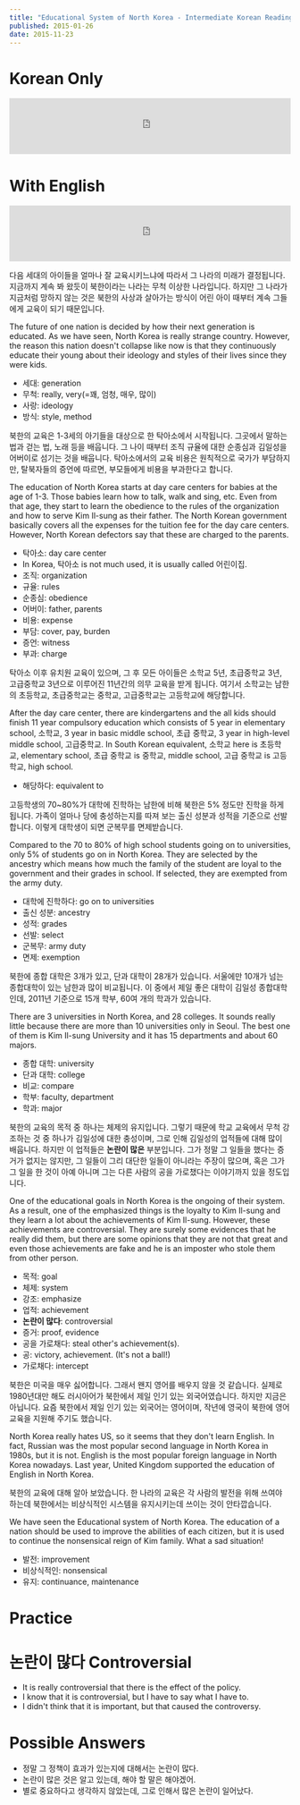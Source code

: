 ```yaml
---
title: "Educational System of North Korea - Intermediate Korean Reading #6 Part 9"
published: 2015-01-26
date: 2015-11-23
---
```


#  Korean Only

<iframe id="audio_iframe" src="https://www.podbean.com/media/player/86bpd-535e0a/initByJs/1/auto/1?skin=5" width="100%" height="100" frameborder="0" scrolling="no"></iframe>

#  With English

<iframe id="audio_iframe" src="https://www.podbean.com/media/player/kvbsu-535e0c/initByJs/1/auto/1?skin=5" width="100%" height="100" frameborder="0" scrolling="no"></iframe>

다음 세대의 아이들을 얼마나 잘 교육시키느냐에 따라서 그 나라의 미래가 결정됩니다. 지금까지 계속 봐 왔듯이 북한이라는 나라는 무척 이상한 나라입니다. 하지만 그 나라가 지금처럼 망하지 않는 것은 북한의 사상과 살아가는 방식이 어린 아이 때부터 계속 그들에게 교육이 되기 때문입니다.

The future of one nation is decided by how their next generation is educated. As we have seen, North Korea is really strange country. However, the reason this nation doesn't collapse like now is that they continuously educate their young about their ideology and styles of their lives since they were kids.

* 세대: generation
* 무척: really, very(=꽤, 엄청, 매우, 많이)
* 사랑: ideology
* 방식: style, method

북한의 교육은 1-3세의 아기들을 대상으로 한 탁아소에서 시작됩니다. 그곳에서 말하는 법과 걷는 법, 노래 등을 배웁니다. 그 나이 때부터 조직 규율에 대한 순종심과 김일성을 어버이로 섬기는 것을 배웁니다. 탁아소에서의 교육 비용은 원칙적으로 국가가 부담하지만, 탈북자들의 증언에 따르면, 부모들에게 비용을 부과한다고 합니다.

The education of North Korea starts at day care centers for babies at the age of 1-3. Those babies learn how to talk, walk and sing, etc. Even from that age, they start to learn the obedience to the rules of the organization and how to serve Kim Il-sung as their father. The North Korean government basically covers all the expenses for the tuition fee for the day care centers. However, North Korean defectors say that these are charged to the parents.

* 탁아소: day care center
 * In Korea, 탁아소 is not much used, it is usually called 어린이집.
* 조직: organization
* 규율: rules
* 순종심: obedience
* 어버이: father, parents
* 비용: expense
* 부담: cover, pay, burden
* 증언: witness
* 부과: charge

탁아소 이후 유치원 교육이 있으며, 그 후 모든 아이들은 소학교 5년, 초급중학교 3년, 고급중학교 3년으로 이루어진 11년간의 의무 교육을 받게 됩니다. 여기서 소학교는 남한의 초등학교, 초급중학교는 중학교, 고급중학교는 고등학교에 해당합니다.

After the day care center, there are kindergartens and the all kids should finish 11 year compulsory education which consists of 5 year in elementary school, 소학교, 3 year in basic middle school, 초급 중학교, 3 year in high-level middle school, 고급중학교. In South Korean equivalent, 소학교 here is 초등학교, elementary school, 초급 중학교 is 중학교, middle school, 고급 중학교 is 고등학교, high school.

* 해당하다: equivalent to

고등학생의 70~80%가 대학에 진학하는 남한에 비해 북한은 5% 정도만 진학을 하게 됩니다. 가족이 얼마나 당에 충성하는지를 따져 보는 출신 성분과 성적을 기준으로 선발합니다. 이렇게 대학생이 되면 군복무를 면제받습니다.

Compared to the 70 to 80% of high school students going on to universities, only 5% of students go on in North Korea. They are selected by the ancestry which means how much the family of the student are loyal to the government and their grades in school. If selected, they are exempted from the army duty.

* 대학에 진학하다: go on to universities
* 출신 성분: ancestry
* 성적: grades
* 선발: select
* 군복무: army duty
* 면제: exemption

북한에 종합 대학은 3개가 있고, 단과 대학이 28개가 있습니다. 서울에만 10개가 넘는 종합대학이 있는 남한과 많이 비교됩니다. 이 중에서 제일 좋은 대학이 김일성 종합대학인데, 2011년 기준으로 15개 학부, 60여 개의 학과가 있습니다.

There are 3 universities in North Korea, and 28 colleges. It sounds really little because there are more than 10 universities only in Seoul. The best one of them is Kim Il-sung University and it has 15 departments and about 60 majors.

* 종합 대학: university
* 단과 대학: college
* 비교: compare
* 학부: faculty, department
* 학과: major

북한의 교육의 목적 중 하나는 체제의 유지입니다. 그렇기 때문에 학교 교육에서 무척 강조하는 것 중 하나가 김일성에 대한 충성이며, 그로 인해 김일성의 업적들에 대해 많이 배웁니다. 하지만 이 업적들은 <span style="color: # ff0000;"><strong>논란이 많은</strong></span> 부분입니다. 그가 정말 그 일들을 했다는 증거가 없지는 않지만, 그 일들이 그리 대단한 일들이 아니라는 주장이 많으며, 혹은 그가 그 일을 한 것이 아예 아니며 그는 다른 사람의 공을 가로챘다는 이야기까지 있을 정도입니다.

One of the educational goals in North Korea is the ongoing of their system. As a result, one of the emphasized things is the loyalty to Kim Il-sung and they learn a lot about the achievements of Kim Il-sung. However, these achievements are controversial. They are surely some evidences that he really did them, but there are some opinions that they are not that great and even those achievements are fake and he is an imposter who stole them from other person.

* 목적: goal
* 체제: system
* 강조: emphasize
* 업적: achievement
* <span style="color: # ff0000;"><strong>논란이 많다</strong></span>: controversial
* 증거: proof, evidence
* 공을 가로채다: steal other's achievement(s).
 * 공: victory, achievement. (It's not a ball!)
 * 가로채다: intercept

</li>

북한은 미국을 매우 싫어합니다. 그래서 왠지 영어를 배우지 않을 것 같습니다. 실제로 1980년대만 해도 러시아어가 북한에서 제일 인기 있는 외국어였습니다. 하지만 지금은 아닙니다. 요즘 북한에서 제일 인기 있는 외국어는 영어이며, 작년에 영국이 북한에 영어 교육을 지원해 주기도 했습니다.

North Korea really hates US, so it seems that they don't learn English. In fact, Russian was the most popular second language in North Korea in 1980s, but it is not. English is the most popular foreign language in North Korea nowadays. Last year, United Kingdom supported the education of English in North Korea.

북한의 교육에 대해 알아 보았습니다. 한 나라의 교육은 각 사람의 발전을 위해 쓰여야 하는데 북한에서는 비상식적인 시스템을 유지시키는데 쓰이는 것이 안타깝습니다.

We have seen the Educational system of North Korea. The education of a nation should be used to improve the abilities of each citizen, but it is used to continue the nonsensical reign of Kim family. What a sad situation!

* 발전: improvement
* 비상식적인: nonsensical
* 유지: continuance, maintenance


#  Practice


#  논란이 많다 Controversial


* It is really controversial that there is the effect of the policy.
* I know that it is controversial, but I have to say what I have to.
* I didn't think that it is important, but that caused the controversy.


#  Possible Answers


* 정말 그 정책이 효과가 있는지에 대해서는 논란이 많다.
* 논란이 많은 것은 알고 있는데, 해야 할 말은 해야겠어.
* 별로 중요하다고 생각하지 않았는데, 그로 인해서 많은 논란이 일어났다.
